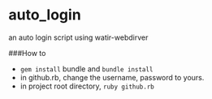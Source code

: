 auto_login
==========

an auto login script using watir-webdirver

###How to
 + `gem install` bundle and `bundle install`
 + in github.rb, change the username, password to yours.
 + in project root directory, `ruby github.rb` 
